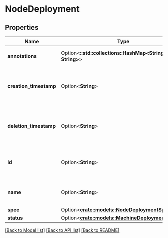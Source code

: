 # NodeDeployment

## Properties

Name | Type | Description | Notes
------------ | ------------- | ------------- | -------------
**annotations** | Option<**::std::collections::HashMap<String, String>**> | Annotations that can be added to the resource | [optional]
**creation_timestamp** | Option<**String**> | CreationTimestamp is a timestamp representing the server time when this object was created. | [optional]
**deletion_timestamp** | Option<**String**> | DeletionTimestamp is a timestamp representing the server time when this object was deleted. | [optional]
**id** | Option<**String**> | ID unique value that identifies the resource generated by the server. Read-Only. | [optional]
**name** | Option<**String**> | Name represents human readable name for the resource | [optional]
**spec** | Option<[**crate::models::NodeDeploymentSpec**](NodeDeploymentSpec.md)> |  | [optional]
**status** | Option<[**crate::models::MachineDeploymentStatus**](MachineDeploymentStatus.md)> |  | [optional]

[[Back to Model list]](../README.md#documentation-for-models) [[Back to API list]](../README.md#documentation-for-api-endpoints) [[Back to README]](../README.md)


